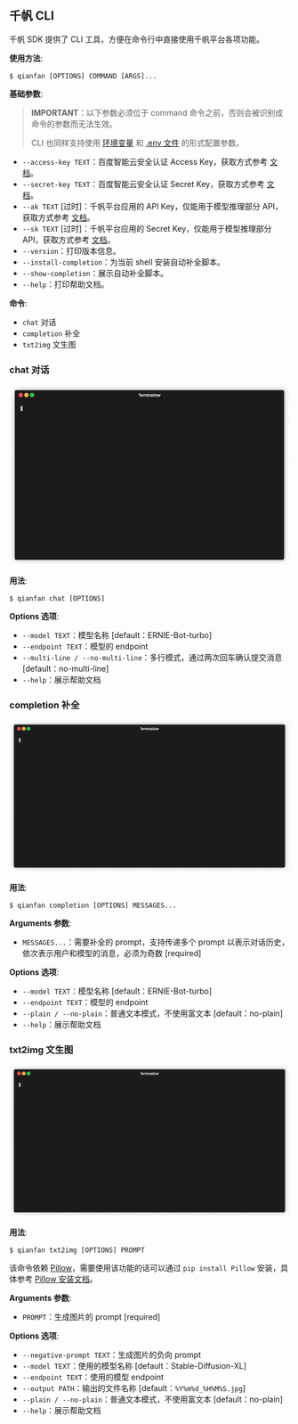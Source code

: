 ## 千帆 CLI

千帆 SDK 提供了 CLI 工具，方便在命令行中直接使用千帆平台各项功能。

**使用方法**:

```console
$ qianfan [OPTIONS] COMMAND [ARGS]...
```

**基础参数**:

> **IMPORTANT**：以下参数必须位于 command 命令之前，否则会被识别成命令的参数而无法生效。
>
> CLI 也同样支持使用 [环境变量](./configurable.md) 和 [.env 文件](https://github.com/baidubce/bce-qianfan-sdk/blob/main/dotenv_config_sample.env) 的形式配置参数。

* `--access-key TEXT`：百度智能云安全认证 Access Key，获取方式参考 [文档](https://cloud.baidu.com/doc/Reference/s/9jwvz2egb)。
* `--secret-key TEXT`：百度智能云安全认证 Secret Key，获取方式参考 [文档](https://cloud.baidu.com/doc/Reference/s/9jwvz2egb)。
* `--ak TEXT` [过时]：千帆平台应用的 API Key，仅能用于模型推理部分 API，获取方式参考 [文档](https://cloud.baidu.com/doc/WENXINWORKSHOP/s/Slkkydake)。
* `--sk TEXT` [过时]：千帆平台应用的 Secret Key，仅能用于模型推理部分 API，获取方式参考 [文档](https://cloud.baidu.com/doc/WENXINWORKSHOP/s/Slkkydake)。
* `--version`：打印版本信息。
* `--install-completion`：为当前 shell 安装自动补全脚本。
* `--show-completion`：展示自动补全脚本。
* `--help`：打印帮助文档。

**命令**:

* `chat` 对话
* `completion` 补全
* `txt2img` 文生图

### chat 对话

![](./imgs/cli/chat.gif)

**用法**:

```console
$ qianfan chat [OPTIONS]
```

**Options 选项**:

* `--model TEXT`：模型名称  [default：ERNIE-Bot-turbo]
* `--endpoint TEXT`：模型的 endpoint
* `--multi-line / --no-multi-line`：多行模式，通过两次回车确认提交消息  [default：no-multi-line]
* `--help`：展示帮助文档

### completion 补全

![completion](./imgs/cli/completion.gif)

**用法**:

```console
$ qianfan completion [OPTIONS] MESSAGES...
```

**Arguments 参数**:

* `MESSAGES...`：需要补全的 prompt，支持传递多个 prompt 以表示对话历史，依次表示用户和模型的消息，必须为奇数  [required]

**Options 选项**:

* `--model TEXT`：模型名称  [default：ERNIE-Bot-turbo]
* `--endpoint TEXT`：模型的 endpoint
* `--plain / --no-plain`：普通文本模式，不使用富文本  [default：no-plain]
* `--help`：展示帮助文档

### txt2img 文生图

![txt2img](./imgs/cli/txt2img.gif)

**用法**:

```console
$ qianfan txt2img [OPTIONS] PROMPT
```

该命令依赖 [Pillow](https://pypi.org/project/Pillow/)，需要使用该功能的话可以通过 `pip install Pillow` 安装，具体参考 [Pillow 安装文档](https://pillow.readthedocs.io/en/latest/installation.html)。

**Arguments 参数**:

* `PROMPT`：生成图片的 prompt  [required]

**Options 选项**:

* `--negative-prompt TEXT`：生成图片的负向 prompt
* `--model TEXT`：使用的模型名称  [default：Stable-Diffusion-XL]
* `--endpoint TEXT`：使用的模型 endpoint
* `--output PATH`：输出的文件名称  [default：`%Y%m%d_%H%M%S.jpg`]
* `--plain / --no-plain`：普通文本模式，不使用富文本  [default：no-plain]
* `--help`：展示帮助文档
